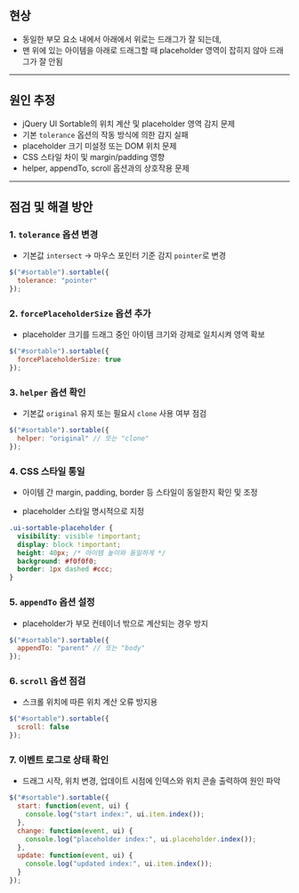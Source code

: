 

## 현상
- 동일한 부모 요소 내에서 아래에서 위로는 드래그가 잘 되는데,  
- 맨 위에 있는 아이템을 아래로 드래그할 때 placeholder 영역이 잡히지 않아 드래그가 잘 안됨

---

## 원인 추정
- jQuery UI Sortable의 위치 계산 및 placeholder 영역 감지 문제
- 기본 `tolerance` 옵션의 작동 방식에 의한 감지 실패
- placeholder 크기 미설정 또는 DOM 위치 문제
- CSS 스타일 차이 및 margin/padding 영향
- helper, appendTo, scroll 옵션과의 상호작용 문제

---

## 점검 및 해결 방안

### 1. `tolerance` 옵션 변경
- 기본값 `intersect` → 마우스 포인터 기준 감지 `pointer`로 변경
```js
$("#sortable").sortable({
  tolerance: "pointer"
});
````

### 2. `forcePlaceholderSize` 옵션 추가

- placeholder 크기를 드래그 중인 아이템 크기와 강제로 일치시켜 영역 확보
    

```js
$("#sortable").sortable({
  forcePlaceholderSize: true
});
```

### 3. `helper` 옵션 확인

- 기본값 `original` 유지 또는 필요시 `clone` 사용 여부 점검
    

```js
$("#sortable").sortable({
  helper: "original" // 또는 "clone"
});
```

### 4. CSS 스타일 통일

- 아이템 간 margin, padding, border 등 스타일이 동일한지 확인 및 조정
    
- placeholder 스타일 명시적으로 지정
    

```css
.ui-sortable-placeholder {
  visibility: visible !important;
  display: block !important;
  height: 40px; /* 아이템 높이와 동일하게 */
  background: #f0f0f0;
  border: 1px dashed #ccc;
}
```

### 5. `appendTo` 옵션 설정

- placeholder가 부모 컨테이너 밖으로 계산되는 경우 방지
    

```js
$("#sortable").sortable({
  appendTo: "parent" // 또는 "body"
});
```

### 6. `scroll` 옵션 점검

- 스크롤 위치에 따른 위치 계산 오류 방지용
    

```js
$("#sortable").sortable({
  scroll: false
});
```

### 7. 이벤트 로그로 상태 확인

- 드래그 시작, 위치 변경, 업데이트 시점에 인덱스와 위치 콘솔 출력하여 원인 파악
    

```js
$("#sortable").sortable({
  start: function(event, ui) {
    console.log("start index:", ui.item.index());
  },
  change: function(event, ui) {
    console.log("placeholder index:", ui.placeholder.index());
  },
  update: function(event, ui) {
    console.log("updated index:", ui.item.index());
  }
});
```


